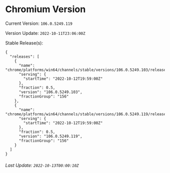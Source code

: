 # Chromium Version

Current Version: `106.0.5249.119`

Version Update: `2022-10-11T23:06:00Z`

Stable Release(s):
```
{
  "releases": [
    {
      "name": "chrome/platforms/win64/channels/stable/versions/106.0.5249.103/releases/1665604740",
      "serving": {
        "startTime": "2022-10-12T19:59:00Z"
      },
      "fraction": 0.5,
      "version": "106.0.5249.103",
      "fractionGroup": "156"
    },
    {
      "name": "chrome/platforms/win64/channels/stable/versions/106.0.5249.119/releases/1665604740",
      "serving": {
        "startTime": "2022-10-12T19:59:00Z"
      },
      "fraction": 0.5,
      "version": "106.0.5249.119",
      "fractionGroup": "156"
    }
  ]
}
```

###### Last Update: `2022-10-13T00:00:10Z`
